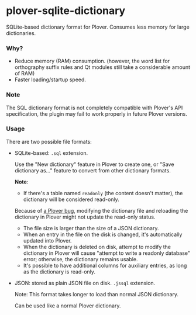 # plover-sqlite-dictionary
SQLite-based dictionary format for Plover. Consumes less memory for large dictionaries.

### Why?

* Reduce memory (RAM) consumption.  (however, the word list for orthography
  suffix rules and Qt modules still take a considerable amount of RAM)
* Faster loading/startup speed.

### Note

The SQL dictionary format is not completely compatible with Plover's API specification,
the plugin may fail to work properly in future Plover versions.

### Usage

There are two possible file formats:

* SQLite-based: `.sql` extension.

   Use the "New dictionary" feature in Plover to create one, or "Save dictionary as..." feature
   to convert from other dictionary formats.

   **Note**:

   * If there's a table named `readonly` (the content doesn't matter), the dictionary will be
   considered read-only.

   Because of [a Plover bug](https://github.com/openstenoproject/plover/issues/1399), modifying the
   dictionary file and reloading the dictionary in Plover might not update the read-only status.

   * The file size is larger than the size of a JSON dictionary.
   * When an entry in the file on the disk is changed, it's automatically updated into Plover.
   * When the dictionary is deleted on disk, attempt to modify the dictionary in Plover
   will cause "attempt to write a readonly database" error; otherwise, the dictionary remains usable.
   * It's possible to have additional columns for auxiliary entries, as long as the dictionary is read-only.

* JSON: stored as plain JSON file on disk. `.jssql` extension.

   Note: This format takes longer to load than normal JSON dictionary.

   Can be used like a normal Plover dictionary.

